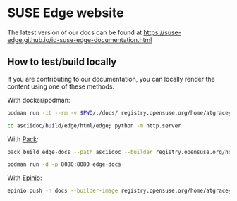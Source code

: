 # SUSE Edge website

The latest version of our docs can be found at https://suse-edge.github.io/id-suse-edge-documentation.html



## How to test/build locally

If you are contributing to our documentation, you can locally render the content using one of these methods. 

With docker/podman: 

```bash
podman run -it --rm -v $PWD/:/docs/ registry.opensuse.org/home/atgracey/cnbp/containers/builder:latest bash -c 'cd /docs/asciidoc; daps -d DC-edge html'

cd asciidoc/build/edge/html/edge; python -m http.server
```

With [Pack](https://buildpacks.io/docs/for-platform-operators/how-to/integrate-ci/pack/):
```bash
pack build edge-docs --path asciidoc --builder registry.opensuse.org/home/atgracey/cnbp/containers/builder:latest -e BP_DC_FILE=DC-edge

podman run -d -p 8080:8080 edge-docs
```

With [Epinio](epinio.io):
```bash
epinio push -n docs --builder-image registry.opensuse.org/home/atgracey/cnbp/containers/builder:latest -e BP_DC_FILE=DC-edge
```